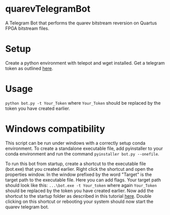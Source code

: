 # quarevTelegramBot
A Telegram Bot that performs the quarev bitstream reversion on Quartus FPGA bitstream files.

# Setup
Create a python environment with telepot and wget installed. Get a telegram token as outlined [here](https://telepot.readthedocs.io/en/latest/).

# Usage
`python bot.py -t Your_Token` where `Your_Token` should be replaced by the token you have created earlier.

# Windows compatibility
This script can be run under windows with a correctly setup conda environment. To create a standalone executable file, add pyinstaller to your conda environment and run the command `pyinstaller bot.py --onefile`.

To run this bot from startup, create a shortcut to the executable file (bot.exe) that you created earlier. Right click the shortcut and open the properties window. In the window prefixed by the word "Target" is the target path to the executable file. Here you can add flags. Your target path should look like this: `...\bot.exe -t Your_token` where again `Your_Token` should be replaced by the token you have created earlier. Now add the shortcut to the startup folder as described in this tutorial [here](https://www.thewindowsclub.com/startup-folder-in-windows-8). Double clicking on this shortcut or rebooting your system should now start the quarev telegram bot.
